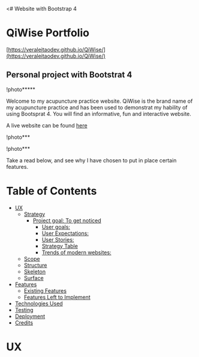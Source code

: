 <# Website with Bootstrap 4

# QiWise Portfolio
[https://veraleitaodev.github.io/QiWise/](https://veraleitaodev.github.io/QiWise/)

## Personal project with Bootstrat 4

!photo*****


Welcome to my acupuncture practice website. QiWise is the brand name of my acupuncture practice and has been used to demonstrat my hability of using Bootsprat 4. You will find an informative, fun and interactive website. 

A live website can be found [here](#)

!photo***

!photo***

Take a read below, and see why I have chosen to put in place certain features. 

# Table of Contents
- [UX](#ux)
  * [Strategy](#strategy)
    + [Project goal: To get noticed](#project-goal--to-get-noticed)
      - [User goals:](#user-goals-)
      - [User Expectations:](#user-expectations-)
      - [User Stories:](#user-stories-)
      - [Strategy Table](#strategy-table)
      - [Trends of modern websites:](#trends-of-modern-websites-)
  * [Scope](#scope)
  * [Structure](#structure)
  * [Skeleton](#skeleton)
  * [Surface](#surface)
- [Features](#features)
    + [Existing Features](#existing-features)
    + [Features Left to Implement](#features-left-to-implement)
- [Technologies Used](#technologies-used)
- [Testing](#testing)
- [Deployment](#deployment)
- [Credits](#credits)
# UX



